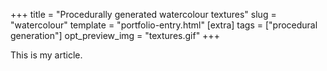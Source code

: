 +++
title = "Procedurally generated watercolour textures"
slug = "watercolour"
template = "portfolio-entry.html"
[extra]
tags = ["procedural generation"]
opt_preview_img = "textures.gif"
+++

This is my article.
